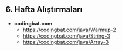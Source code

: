 ## 6. Hafta Alıştırmaları

- **codingbat.com**
    * https://codingbat.com/java/Warmup-2
    * https://codingbat.com/java/String-3
    * https://codingbat.com/java/Array-3
